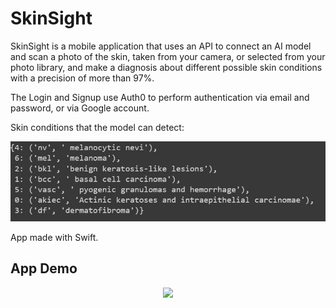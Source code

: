 # SkinSight

SkinSight is a mobile application that uses an API to connect an AI model and scan a photo of the skin, taken from your camera, or selected from your photo library, and make a diagnosis about different possible skin conditions with a precision of more than 97%.

The Login and Signup use Auth0 to perform authentication via email and password, or via Google account.

Skin conditions that the model can detect:

![1](./assets/skin_diagnosis.jpeg)

App made with Swift.

## App Demo

<div style="text-align: center;">
  <img src="./assets/skinSightDemo.gif" width="300px"/>
</div>

